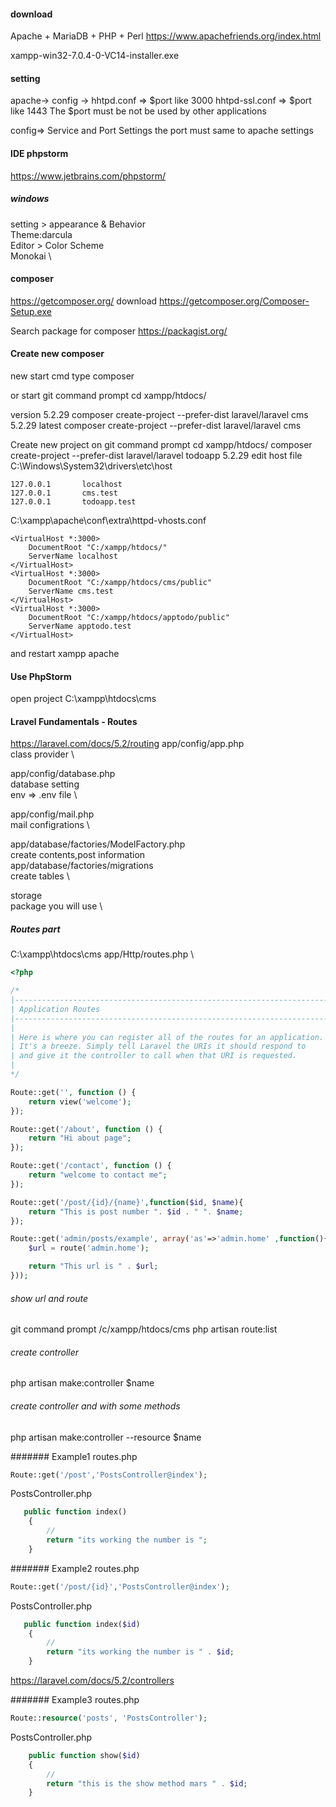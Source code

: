 #### download
Apache + MariaDB + PHP + Perl
https://www.apachefriends.org/index.html

xampp-win32-7.0.4-0-VC14-installer.exe
#### setting
apache-> config -> 
hhtpd.conf => $port like 3000
hhtpd-ssl.conf => $port like 1443
The $port must be not be used by other applications

config=> Service and Port Settings
the port must same to apache settings

#### IDE phpstorm
https://www.jetbrains.com/phpstorm/

##### windows
setting > appearance & Behavior \
Theme:darcula \
Editor > Color Scheme \
Monokai \
#### composer
https://getcomposer.org/
download
https://getcomposer.org/Composer-Setup.exe

Search package for composer
https://packagist.org/


#### Create new composer
new start cmd
type composer

or start git command prompt
cd xampp/htdocs/

version 5.2.29
composer create-project --prefer-dist laravel/laravel cms 5.2.29
latest
composer create-project --prefer-dist laravel/laravel cms

Create new project on git command prompt
cd xampp/htdocs/
composer create-project --prefer-dist laravel/laravel todoapp 5.2.29
edit host file
C:\Windows\System32\drivers\etc\host
```
127.0.0.1       localhost
127.0.0.1       cms.test
127.0.0.1       todoapp.test
```
C:\xampp\apache\conf\extra\httpd-vhosts.conf
```
<VirtualHost *:3000>
    DocumentRoot "C:/xampp/htdocs/"
    ServerName localhost
</VirtualHost>
<VirtualHost *:3000>
    DocumentRoot "C:/xampp/htdocs/cms/public"
    ServerName cms.test
</VirtualHost>
<VirtualHost *:3000>
    DocumentRoot "C:/xampp/htdocs/apptodo/public"
    ServerName apptodo.test
</VirtualHost>
```
and restart xampp apache

#### Use PhpStorm
open project
C:\xampp\htdocs\cms

#### Lravel Fundamentals - Routes
https://laravel.com/docs/5.2/routing
app/config/app.php \
class provider \

app/config/database.php \
database setting \
env => .env file \

app/config/mail.php \
mail configrations \

app/database/factories/ModelFactory.php \
create contents,post information \
app/database/factories/migrations \
create tables \

storage \
package you will use \

##### Routes part
C:\xampp\htdocs\cms
app/Http/routes.php \

```php
<?php

/*
|--------------------------------------------------------------------------
| Application Routes
|--------------------------------------------------------------------------
|
| Here is where you can register all of the routes for an application.
| It's a breeze. Simply tell Laravel the URIs it should respond to
| and give it the controller to call when that URI is requested.
|
*/

Route::get('', function () {
    return view('welcome');
});

Route::get('/about', function () {
    return "Hi about page";
});

Route::get('/contact', function () {
    return "welcome to contact me";
});

Route::get('/post/{id}/{name}',function($id, $name){
    return "This is post number ". $id . " ". $name;
});

Route::get('admin/posts/example', array('as'=>'admin.home' ,function(){
    $url = route('admin.home');

    return "This url is " . $url;
}));
```
###### show url and route
git command prompt
/c/xampp/htdocs/cms
php artisan route:list

###### create controller
php artisan make:controller $name
###### create controller and with some methods
php artisan make:controller --resource $name

####### Example1
routes.php
```php
Route::get('/post','PostsController@index');
```
PostsController.php
```php
   public function index()
    {
        //
        return "its working the number is ";
    }
```
####### Example2
routes.php
```php
Route::get('/post/{id}','PostsController@index');
```
PostsController.php
```php
   public function index($id)
    {
        //
        return "its working the number is " . $id;
    }
```
https://laravel.com/docs/5.2/controllers

####### Example3
routes.php
```php
Route::resource('posts', 'PostsController');
```
PostsController.php
```php
    public function show($id)
    {
        //
        return "this is the show method mars " . $id;
    }
```















